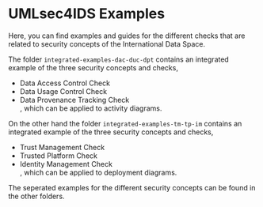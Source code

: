 # UMLsec4IDS Examples

Here, you can find examples and guides for the different checks that are related to security concepts of the International Data Space.

The folder `integrated-examples-dac-duc-dpt` contains an integrated example of the three security concepts and checks,
- Data Access Control Check
- Data Usage Control Check
- Data Provenance Tracking Check  
, which can be applied to activity diagrams.

On the other hand the folder `integrated-examples-tm-tp-im` contains an integrated example of the three security concepts and checks,
- Trust Management Check
- Trusted Platform Check
- Identity Management Check  
, which can be applied to deployment diagrams.

The seperated examples for the different security concepts can be found in the other folders.
